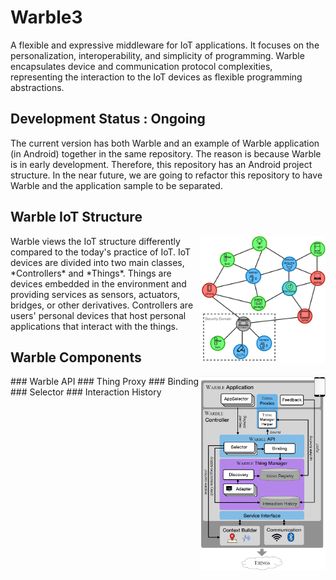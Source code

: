 # Warble3
A flexible and expressive middleware for IoT applications. It focuses on the personalization, interoperability, and simplicity of programming. Warble encapsulates device and communication protocol complexities, representing the interaction to the IoT devices as flexible programming abstractions.

## Development Status : Ongoing
The current version has both Warble and an example of Warble application (in Android) together in the same repository. The reason is because Warble is in early development. Therefore, this repository has an Android project structure. In the near future, we are going to refactor this repository to have Warble and the application sample to be separated.

## Warble IoT Structure
<div style="text-align: left">
<img src="./doc/media/WarbleIoTStructure.png" width="200" align="right"/>
Warble views the IoT structure differently compared to the today's practice of IoT. IoT devices are divided into two main classes, *Controllers* and *Things*. Things are devices embedded in the environment and providing services as sensors, actuators, bridges, or other derivatives. Controllers are users' personal devices that host personal applications that interact with the things. 
</div>

## Warble Components
<img src="./doc/media/WarbleArchitecture.png" width="200" style="float: right;"/>
### Warble API
### Thing Proxy
### Binding
### Selector
### Interaction History
